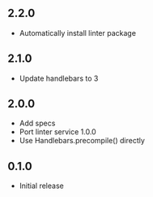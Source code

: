 ## 2.2.0
* Automatically install linter package

## 2.1.0
* Update handlebars to 3

## 2.0.0
* Add specs
* Port linter service 1.0.0
* Use Handlebars.precompile() directly

## 0.1.0
* Initial release
